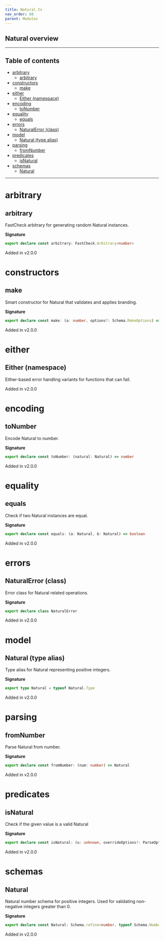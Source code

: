 ```yaml
---
title: Natural.ts
nav_order: 68
parent: Modules
---
```


## Natural overview

---

<h2 class="text-delta">Table of contents</h2>

- [arbitrary](#arbitrary)
  - [arbitrary](#arbitrary-1)
- [constructors](#constructors)
  - [make](#make)
- [either](#either)
  - [Either (namespace)](#either-namespace)
- [encoding](#encoding)
  - [toNumber](#tonumber)
- [equality](#equality)
  - [equals](#equals)
- [errors](#errors)
  - [NaturalError (class)](#naturalerror-class)
- [model](#model)
  - [Natural (type alias)](#natural-type-alias)
- [parsing](#parsing)
  - [fromNumber](#fromnumber)
- [predicates](#predicates)
  - [isNatural](#isnatural)
- [schemas](#schemas)
  - [Natural](#natural)

---

# arbitrary

## arbitrary

FastCheck arbitrary for generating random Natural instances.

**Signature**

```ts
export declare const arbitrary: FastCheck.Arbitrary<number>
```

Added in v2.0.0

# constructors

## make

Smart constructor for Natural that validates and applies branding.

**Signature**

```ts
export declare const make: (a: number, options?: Schema.MakeOptions) => number
```

Added in v2.0.0

# either

## Either (namespace)

Either-based error handling variants for functions that can fail.

Added in v2.0.0

# encoding

## toNumber

Encode Natural to number.

**Signature**

```ts
export declare const toNumber: (natural: Natural) => number
```

Added in v2.0.0

# equality

## equals

Check if two Natural instances are equal.

**Signature**

```ts
export declare const equals: (a: Natural, b: Natural) => boolean
```

Added in v2.0.0

# errors

## NaturalError (class)

Error class for Natural related operations.

**Signature**

```ts
export declare class NaturalError
```

Added in v2.0.0

# model

## Natural (type alias)

Type alias for Natural representing positive integers.

**Signature**

```ts
export type Natural = typeof Natural.Type
```

Added in v2.0.0

# parsing

## fromNumber

Parse Natural from number.

**Signature**

```ts
export declare const fromNumber: (num: number) => Natural
```

Added in v2.0.0

# predicates

## isNatural

Check if the given value is a valid Natural

**Signature**

```ts
export declare const isNatural: (u: unknown, overrideOptions?: ParseOptions | number) => u is number
```

Added in v2.0.0

# schemas

## Natural

Natural number schema for positive integers.
Used for validating non-negative integers greater than 0.

**Signature**

```ts
export declare const Natural: Schema.refine<number, typeof Schema.Number>
```

Added in v2.0.0
